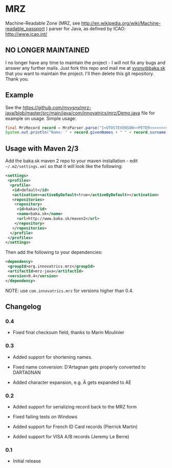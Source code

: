 # MRZ

Machine-Readable Zone (MRZ, see http://en.wikipedia.org/wiki/Machine-readable_passport ) parser for Java, as defined by ICAO: http://www.icao.int/

## NO LONGER MAINTAINED

I no longer have any time to maintain the project - I will not fix any bugs and answer any further mails. Just fork this repo and mail me at vysny@baka.sk that you want to maintain the project.
I'll then delete this git repository. Thank you.

## Example

See the https://github.com/mvysny/mrz-java/blob/master/src/main/java/com/innovatrics/mrz/Demo.java file for example on usage. Simple usage:

```java
final MrzRecord record = MrzParser.parse("I<UTOSTEVENSON<<PETER<<<<<<<<<<<<<<<\nD231458907UTO3407127M9507122<<<<<<<2");
System.out.println("Name: " + record.givenNames + " " + record.surname);
```

## Usage with Maven 2/3

Add the baka.sk maven 2 repo to your maven installation - edit `~/.m2/settings.xml` so that it will look like the following:
```xml
<settings>
 <profiles>
  <profile>
   <id>default</id>
   <activation><activeByDefault>true</activeByDefault></activation>
   <repositories>
    <repository>
     <id>baka</id>
     <name>baka.sk</name>
     <url>http://www.baka.sk/maven2</url>
    </repository>
   </repositories>
  </profile>
 </profiles>
</settings>
```

Then add the following to your dependencies:

```xml
<dependency>
 <groupId>org.innovatrics.mrz</groupId>
 <artifactId>mrz-java</artifactId>
 <version>0.4</version>
</dependency>
```

NOTE: use `com.innovatrics.mrz` for versions higher than 0.4.

## Changelog

### 0.4

- Fixed final checksum field, thanks to Marin Moulinier

### 0.3
- Added support for shortening names.

- Fixed name conversion: D'Artagnan gets properly converted to DARTAGNAN

- Added character expansion, e.g. Ä gets expanded to AE

### 0.2
- Added support for serializing record back to the MRZ form

- Fixed failing tests on Windows

- Added support for French ID Card records (Pierrick Martin)

- Added support for VISA A/B records (Jeremy Le Berre)

### 0.1
- Initial release

